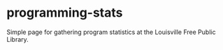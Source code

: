 # programming-stats
Simple page for gathering program statistics at the Louisville Free Public Library.
